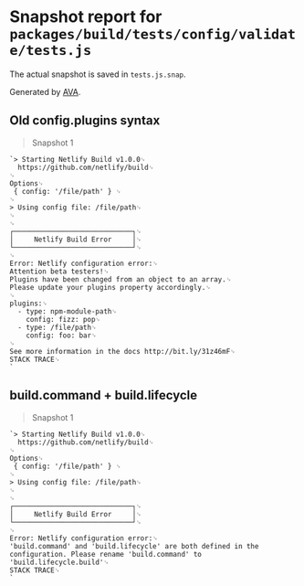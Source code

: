 # Snapshot report for `packages/build/tests/config/validate/tests.js`

The actual snapshot is saved in `tests.js.snap`.

Generated by [AVA](https://ava.li).

## Old config.plugins syntax

> Snapshot 1

    `> Starting Netlify Build v1.0.0␊
      https://github.com/netlify/build␊
    ␊
    Options␊
     { config: '/file/path' } ␊
    ␊
    > Using config file: /file/path␊
    ␊
    ␊
    ┌─────────────────────────────┐␊
    │     Netlify Build Error     │␊
    └─────────────────────────────┘␊
    ␊
    Error: Netlify configuration error:␊
    Attention beta testers!␊
    Plugins have been changed from an object to an array.␊
    Please update your plugins property accordingly.␊
    ␊
    plugins:␊
      - type: npm-module-path␊
        config: fizz: pop␊
      - type: /file/path␊
        config: foo: bar␊
    ␊
    See more information in the docs http://bit.ly/31z46mF␊
    STACK TRACE␊
    `

## build.command + build.lifecycle

> Snapshot 1

    `> Starting Netlify Build v1.0.0␊
      https://github.com/netlify/build␊
    ␊
    Options␊
     { config: '/file/path' } ␊
    ␊
    > Using config file: /file/path␊
    ␊
    ␊
    ┌─────────────────────────────┐␊
    │     Netlify Build Error     │␊
    └─────────────────────────────┘␊
    ␊
    Error: Netlify configuration error:␊
    'build.command' and 'build.lifecycle' are both defined in the configuration. Please rename 'build.command' to 'build.lifecycle.build'␊
    STACK TRACE␊
    `
